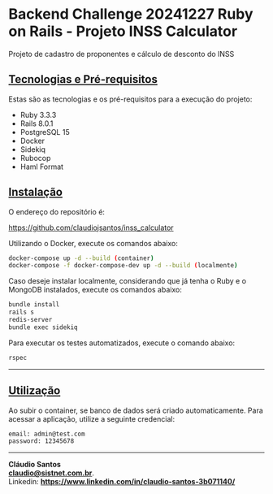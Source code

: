 # Backend Challenge 20241227 Ruby on Rails - Projeto INSS Calculator

Projeto de cadastro de proponentes e cálculo de desconto do INSS

## <u>**Tecnologias e Pré-requisitos**</u>

Estas são as tecnologias e os pré-requisitos para a execução do projeto:
- Ruby 3.3.3
- Rails 8.0.1
- PostgreSQL 15
- Docker
- Sidekiq
- Rubocop
- Haml Format

## <u>**Instalação**</u>

O endereço do repositório é:

https://github.com/claudiojsantos/inss_calculator

Utilizando o Docker, execute os comandos abaixo:

```sh
docker-compose up -d --build (container)
docker-compose -f docker-compose-dev up -d --build (localmente)
```

Caso deseje instalar localmente, considerando que já tenha o Ruby e o MongoDB instalados, execute os comandos abaixo:

```sh
bundle install
rails s
redis-server
bundle exec sidekiq
```  

Para executar os testes automatizados, execute o comando abaixo:

```sh
rspec
```

---
## <u>**Utilização**</u>

Ao subir o container, se banco de dados será criado automaticamente. Para acessar a aplicação, utilize a seguinte credencial:

```sh
email: admin@test.com
password: 12345678
```

---
**Cláudio Santos**  
**claudio@sistnet.com.br**.  
Linkedin: **https://www.linkedin.com/in/claudio-santos-3b071140/**